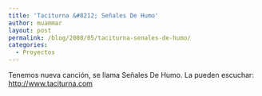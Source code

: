 ```yaml
---
title: 'Taciturna &#8212; Señales De Humo'
author: muammar
layout: post
permalink: /blog/2008/05/taciturna-senales-de-humo/
categories:
  - Proyectos
---
```

Tenemos nueva canción, se llama Señales De Humo. La pueden escuchar:  
<http://www.taciturna.com>